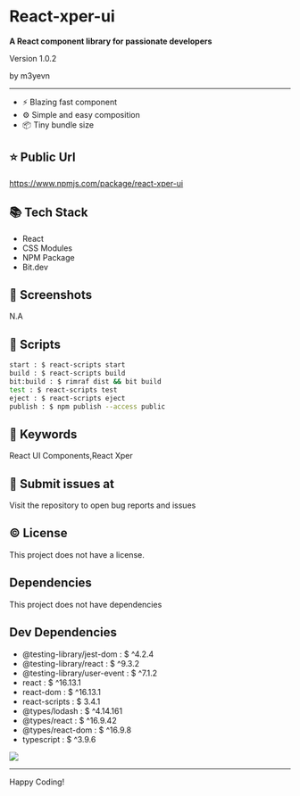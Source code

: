 # React-xper-ui

**A React component library for passionate developers**

<p>Version 1.0.2</p>
<p>by m3yevn</p>

<hr/>

 - ⚡ Blazing fast component
 - ⚙️ Simple and easy composition
 - 📦 Tiny bundle size




## ⭐ Public Url

https://www.npmjs.com/package/react-xper-ui

## 📚 Tech Stack

 - React
 - CSS Modules
 - NPM Package
 - Bit.dev


## 📸 Screenshots

N.A

## 📜 Scripts

```sh
start : $ react-scripts start
build : $ react-scripts build
bit:build : $ rimraf dist && bit build
test : $ react-scripts test
eject : $ react-scripts eject
publish : $ npm publish --access public

```

## 🔑 Keywords

React UI Components,React Xper

## 👾 Submit issues at

Visit the repository to open bug reports and issues

## ©️ License

This project does not have a license.

## Dependencies

This project does not have dependencies

## Dev Dependencies

 - @testing-library/jest-dom : $ ^4.2.4
 - @testing-library/react : $ ^9.3.2
 - @testing-library/user-event : $ ^7.1.2
 - react : $ ^16.13.1
 - react-dom : $ ^16.13.1
 - react-scripts : $ 3.4.1
 - @types/lodash : $ ^4.14.161
 - @types/react : $ ^16.9.42
 - @types/react-dom : $ ^16.9.8
 - typescript : $ ^3.9.6


<img src="https://cdn.dribbble.com/users/2401141/screenshots/5487982/developers-gif-showcase.gif"/>

<hr/>
Happy Coding!
